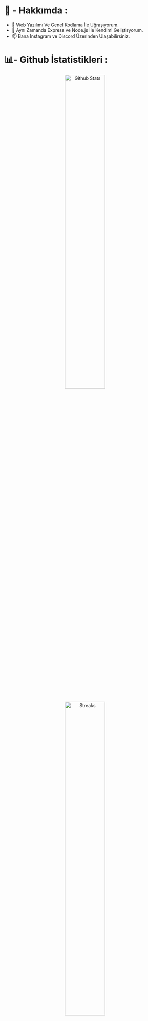 # 💫 - Hakkımda :
- 👀 Web Yazılımı Ve Genel Kodlama İle Uğraşıyorum.
- 🌱 Aynı Zamanda Express ve Node.js İle Kendimi Geliştiryorum.
- 📫 Bana Instagram ve Discord Üzerinden Ulaşabilirsiniz.

# 📊- Github İstatistikleri :

<p align="center">
  <a href="https://github.com/AtaGalata"><img title="Github Stats" width="50%" src="https://github-readme-stats.vercel.app/api?username=atagalata&theme=dark&hide_border=true&include_all_commits=true&count_private=true"></a>
  <a href="https://github.com/AtaGalata"><img title="Streaks" width="50%" src="https://github-readme-streak-stats.herokuapp.com/?user=atagalata&theme=dark&hide_border=true"></a>
  <a href="https://github.com/AtaGalata"><img title="Most Used Languages" width="50%" src="https://github-readme-stats.vercel.app/api/top-langs/?username=atagalata&theme=dark&hide_border=true&include_all_commits=true&count_private=true&layout=compact"></a>
</p>

# 🌐- Sosyal Medyalar :

<p align="center">
  <a href="https://discord.com/users/626847465601236992"><img title="Discord" width="75px" src="https://img.shields.io/badge/Discord-%237289DA.svg?logo=discord&logoColor=white"></a>
  <a href="https://instagram.com/dxmr_ayberkk"><img title="Instagram" width="9%" src="https://img.shields.io/badge/Instagram-%23E4405F.svg?logo=Instagram&logoColor=white"></a>
  <a href="[https://instagram.com/dxmr_ayberkk](https://youtube.com/@AtaGalata)"><img title="YouTube" width="84px" src="https://img.shields.io/badge/YouTube-%23FF0000.svg?logo=YouTube&logoColor=white"></a>
</p>

# 💻 - Bildiğim Diller :
<p align="center">
  <a href="https://github.com/AtaGalata"><img title="HTML5" width="6%" src="https://img.shields.io/badge/html5-%23E34F26.svg?style=flat-square&logo=html5&logoColor=white"></a>
</p>

![JavaScript](https://img.shields.io/badge/javascript-%23323330.svg?style=flat-square&logo=javascript&logoColor=%23F7DF1E) ![Python](https://img.shields.io/badge/python-3670A0?style=flat-square&logo=python&logoColor=ffdd54) ![Cloudflare](https://img.shields.io/badge/Cloudflare-F38020?style=flat-square&logo=Cloudflare&logoColor=white) ![Express.js](https://img.shields.io/badge/express.js-%23404d59.svg?style=flat-square&logo=express&logoColor=%2361DAFB) ![NodeJS](https://img.shields.io/badge/node.js-6DA55F?style=flat-square&logo=node.js&logoColor=white)  ![MongoDB](https://img.shields.io/badge/MongoDB-%234ea94b.svg?style=flat-square&logo=mongodb&logoColor=white) ![MySQL](https://img.shields.io/badge/mysql-%2300f.svg?style=flat-square&logo=mysql&logoColor=white) ![SQLite](https://img.shields.io/badge/sqlite-%2307405e.svg?style=flat-square&logo=sqlite&logoColor=white) 

### Ziyaret Ettiğin İçin Teşekkürler
---
[![](https://visitcount.itsvg.in/api?id=AtaGalata&label=Ziyaret%20Say%C4%B1s%C4%B1&color=12&icon=2&pretty=false)](https://visitcount.itsvg.in)
